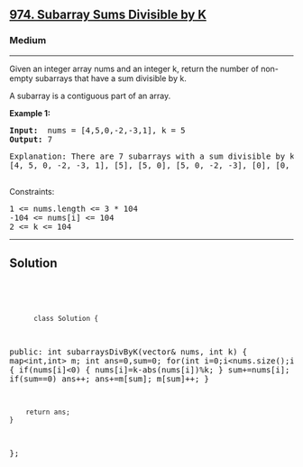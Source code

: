 
<h2><a href="https://leetcode.com/problems/sum-of-even-numbers-after-queries/">974. Subarray Sums Divisible by K</a></h2>
<h3>Medium</h3>
<hr>
<div><p>
Given an integer array nums and an integer k, return the number of non-empty subarrays that have a sum divisible by k.

A subarray is a contiguous part of an array.

 
</p>


<p><strong>Example 1:</strong></p>
<pre><strong>Input:</strong>  nums = [4,5,0,-2,-3,1], k = 5
<strong>Output:</strong> 7
</pre>
<pre>
Explanation: There are 7 subarrays with a sum divisible by k = 5:
[4, 5, 0, -2, -3, 1], [5], [5, 0], [5, 0, -2, -3], [0], [0, -2, -3], [-2, -3]
  </pre>
  


Constraints:
<pre>
1 <= nums.length <= 3 * 104
-104 <= nums[i] <= 104
2 <= k <= 104
</pre>
<hr>
 <h2><strong><b>Solution</b></strong></h2>
 <br>
 <pre>
 
          class Solution {
public:
    int subarraysDivByK(vector<int>& nums, int k) {
        map<int,int> m;
        int ans=0,sum=0;
        for(int i=0;i<nums.size();i++)
        {
            if(nums[i]<0) { nums[i]=k-abs(nums[i])%k;  }
           sum+=nums[i]; 
           sum%=k;
           if(sum==0) ans++;
           ans+=m[sum];
           m[sum]++;
        }
      
        return ans;
    }
};
          
 </pre>

